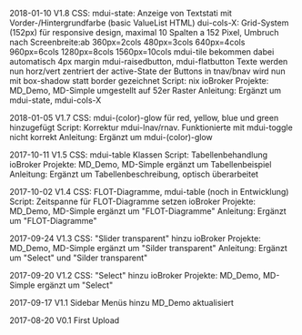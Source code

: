 2018-01-10 V1.8
CSS:
mdui-state: Anzeige von Textstati mit Vorder-/Hintergrundfarbe (basic ValueList HTML)
dui-cols-X: Grid-System (152px) für responsive design, maximal 10 Spalten a 152 Pixel,
            Umbruch nach Screenbreite:ab 360px=2cols 480px=3cols 640px=4cols 960px=6cols 1280px=8cols 1560px=10cols
            mdui-tile bekommen dabei automatisch 4px margin
mdui-raisedbutton, mdui-flatbutton Texte werden nun horz/vert zentriert
der active-State der Buttons in tnav/bnav wird nun mit box-shadow statt border gezeichnet
Script: nix
ioBroker Projekte: MD_Demo, MD-Simple umgestellt auf 52er Raster
Anleitung: Ergänzt um mdui-state, mdui-cols-X

2018-01-05 V1.7
CSS: mdui-(color)-glow für red, yellow, blue und green hinzugefügt
Script: Korrektur mdui-lnav/rnav. Funktionierte mit mdui-toggle nicht korrekt
Anleitung: Ergänzt um mdui-(color)-glow

2017-10-11 V1.5
CSS: mdui-table Klassen
Script: Tabellenbehandlung
ioBroker Projekte: MD_Demo, MD-Simple ergänzt um Tabellenbeispiel
Anleitung: Ergänzt um Tabellenbeschreibung, optisch überarbeitet

2017-10-02 V1.4
CSS: FLOT-Diagramme, mdui-table (noch in Entwicklung)
Script: Zeitspanne für FLOT-Diagramme setzen
ioBroker Projekte: MD_Demo, MD-Simple ergänzt um "FLOT-Diagramme"
Anleitung: Ergänzt um "FLOT-Diagramme"

2017-09-24 V1.3
CSS: "Slider transparent" hinzu
ioBroker Projekte: MD_Demo, MD-Simple ergänzt um "Silder transparent"
Anleitung: Ergänzt um "Select" und "Silder transparent"

2017-09-20 V1.2
CSS: "Select" hinzu
ioBroker Projekte: MD_Demo, MD-Simple ergänzt um "Select"

2017-09-17 V1.1
Sidebar Menüs hinzu
MD_Demo aktualisiert

2017-08-20 V0.1
First Upload
